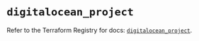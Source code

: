 # `digitalocean_project`

Refer to the Terraform Registry for docs: [`digitalocean_project`](https://registry.terraform.io/providers/digitalocean/digitalocean/2.62.0/docs/resources/project).
